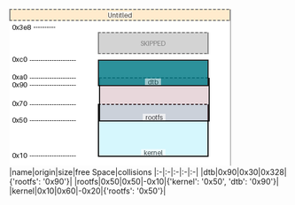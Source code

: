 ![memory map diagram](test_generate_doc_example_collisions_cropped.png)
|name|origin|size|free Space|collisions
|:-|:-|:-|:-|:-|
|<span style='color:(93, 27, 120, 75)'>dtb</span>|0x90|0x30|0x328|{'rootfs': '0x90'}|
|<span style='color:(194, 175, 66, 158)'>rootfs</span>|0x50|0x50|-0x10|{'kernel': '0x50', 'dtb': '0x90'}|
|<span style='color:(206, 81, 126, 66)'>kernel</span>|0x10|0x60|-0x20|{'rootfs': '0x50'}|
